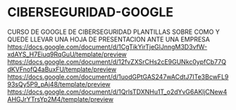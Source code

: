 # CIBERSEGURIDAD-GOOGLE
CURSO DE GOOGLE DE  CIBERSEGURIDAD 
PLANTILLAS SOBRE COMO Y QUEDE LLEVAR UNA HOJA DE PRESENTACION ANTE UNA EMPRESA 
https://docs.google.com/document/d/1CgTikYirTjeGlJnngM3D3vfW-xdAYS_H7Eiuq9RqGuU/template/preview
https://docs.google.com/document/d/12fvZXSrCHs2cE9GUNkc0ypfCb77QdKVFnofQ4aBuxFU/template/preview
https://docs.google.com/document/d/1uodGPtGAS247wACdtJ7ITe3BcwFL993sQy5P9_pAj48/template/preview
https://docs.google.com/document/d/1QrlsTDXNHu1T_o2dYvG6AKljCNew4AHGJrYTrsYp2M4/template/preview
